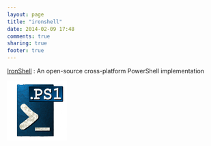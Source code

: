 ```yaml
---
layout: page
title: "ironshell"
date: 2014-02-09 17:48
comments: true
sharing: true
footer: true
---
```

[IronShell](https://github.com/IronShell) : An open-source cross-platform PowerShell implementation

![image](images/IronShellLogo.png)
